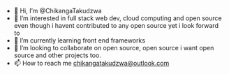 - 👋 Hi, I’m @ChikangaTakudzwa
- 👀 I’m interested in full stack web dev, cloud computing and open source even though i havent contributed to any open source yet i look forward to
- 🌱 I’m currently learning front end frameworks
- 💞️ I’m looking to collaborate on open source, open source i want open source and other projects too.
- 📫 How to reach me chikangatakudzwa@outlook.com

<!---
ChikangaTakudzwa/ChikangaTakudzwa is a ✨ special ✨ repository because its `README.md` (this file) appears on your GitHub profile.
You can click the Preview link to take a look at your changes.
--->
